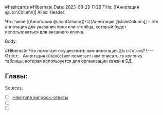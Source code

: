 #flashcards #Hibernate 
Data: 2023-08-29 11:26
Title: [[Аннотация @JoinColumn]]
Alias:
Header:

Что такое [[Аннотация @JoinColumn]]?::[[Аннотация @JoinColumn]] – это аннотация для указания поля или столбца, который будет использоваться для внешнего ключа.
<!--SR:!2023-11-03,10,750-->


Body:



#Hibernate 
Что помогает осуществить нам аннотация `@JoinColumn`?
!---
Ответ:
	- Аннотация `@JoinColumn` помогает нам описать ту колонку таблицы, которая используется для организации связи в БД.
<!--SR:!2023-11-04,10,367-->





Главы:
-


Sources:
- [ ] [Hibernate вопросы-ответы](https://docs.google.com/document/d/104EUUT-gv7xSalJlJu0DInzlyCVFjC5Sz2gcDoVtfyE/edit)
- [ ] []()
- [ ] []()
